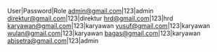 User|Password|Role
admin@gmail.com|123|admin
direktur@gmail.com|123|direktur
hrd@gmail.com|123|hrd
karyawan@gmail.com|123|karyawan
yusuf@gmail.com|123|karyawan
wulan@gmail.com|123|karyawan
bagas@gmail.com|123|karyawan
abisetra@gmail.com|123|admin
